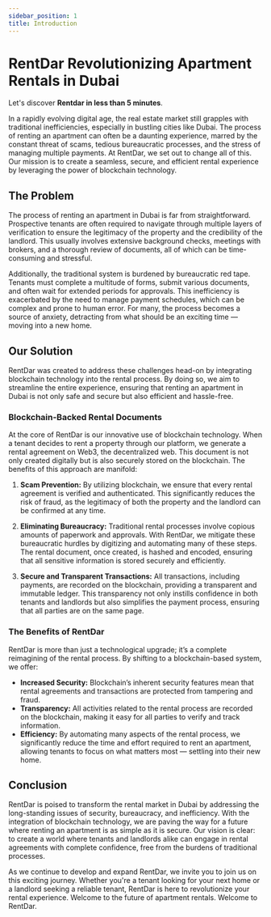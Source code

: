 ```yaml
---
sidebar_position: 1
title: Introduction
---
```


<!-- import InTag from '@site/src/components/InText-tag'; -->

# RentDar Revolutionizing Apartment Rentals in Dubai

Let's discover **Rentdar in less than 5 minutes**.

In a rapidly evolving digital age, the real estate market still grapples with traditional inefficiencies, especially in bustling cities like Dubai. The process of renting an apartment can often be a daunting experience, marred by the constant threat of scams, tedious bureaucratic processes, and the stress of managing multiple payments. At RentDar, we set out to change all of this. Our mission is to create a seamless, secure, and efficient rental experience by leveraging the power of blockchain technology.

## The Problem

The process of renting an apartment in Dubai is far from straightforward. Prospective tenants are often required to navigate through multiple layers of verification to ensure the legitimacy of the property and the credibility of the landlord. This usually involves extensive background checks, meetings with brokers, and a thorough review of documents, all of which can be time-consuming and stressful. 

Additionally, the traditional system is burdened by bureaucratic red tape. Tenants must complete a multitude of forms, submit various documents, and often wait for extended periods for approvals. This inefficiency is exacerbated by the need to manage payment schedules, which can be complex and prone to human error. For many, the process becomes a source of anxiety, detracting from what should be an exciting time — moving into a new home.

## Our Solution

RentDar was created to address these challenges head-on by integrating blockchain technology into the rental process. By doing so, we aim to streamline the entire experience, ensuring that renting an apartment in Dubai is not only safe and secure but also efficient and hassle-free.

### Blockchain-Backed Rental Documents

At the core of RentDar is our innovative use of blockchain technology. When a tenant decides to rent a property through our platform, we generate a rental agreement on Web3, the decentralized web. This document is not only created digitally but is also securely stored on the blockchain. The benefits of this approach are manifold:

1. **Scam Prevention:** By utilizing blockchain, we ensure that every rental agreement is verified and authenticated. This significantly reduces the risk of fraud, as the legitimacy of both the property and the landlord can be confirmed at any time.

2. **Eliminating Bureaucracy:** Traditional rental processes involve copious amounts of paperwork and approvals. With RentDar, we mitigate these bureaucratic hurdles by digitizing and automating many of these steps. The rental document, once created, is hashed and encoded, ensuring that all sensitive information is stored securely and efficiently.

3. **Secure and Transparent Transactions:** All transactions, including payments, are recorded on the blockchain, providing a transparent and immutable ledger. This transparency not only instills confidence in both tenants and landlords but also simplifies the payment process, ensuring that all parties are on the same page.

### The Benefits of RentDar

RentDar is more than just a technological upgrade; it’s a complete reimagining of the rental process. By shifting to a blockchain-based system, we offer:

- **Increased Security:** Blockchain’s inherent security features mean that rental agreements and transactions are protected from tampering and fraud.
- **Transparency:** All activities related to the rental process are recorded on the blockchain, making it easy for all parties to verify and track information.
- **Efficiency:** By automating many aspects of the rental process, we significantly reduce the time and effort required to rent an apartment, allowing tenants to focus on what matters most — settling into their new home.

## Conclusion

RentDar is poised to transform the rental market in Dubai by addressing the long-standing issues of security, bureaucracy, and inefficiency. With the integration of blockchain technology, we are paving the way for a future where renting an apartment is as simple as it is secure. Our vision is clear: to create a world where tenants and landlords alike can engage in rental agreements with complete confidence, free from the burdens of traditional processes.

As we continue to develop and expand RentDar, we invite you to join us on this exciting journey. Whether you're a tenant looking for your next home or a landlord seeking a reliable tenant, RentDar is here to revolutionize your rental experience. Welcome to the future of apartment rentals. Welcome to RentDar.
